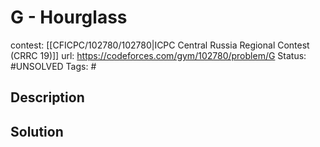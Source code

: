 # G - Hourglass

contest: [[CFICPC/102780/102780|ICPC Central Russia Regional Contest (CRRC 19)]]
url: https://codeforces.com/gym/102780/problem/G
Status: #UNSOLVED
Tags: #

## Description

## Solution

